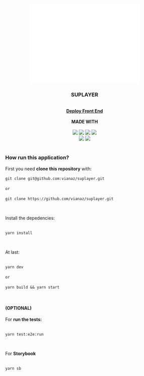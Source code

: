 <br />
<br />
<div align="center">
    <img src="./public/logo.svg" width="350px"/>
    <h3>SUPLAYER</h3>
    <br />
    <div align="center">
        <a href="https://suplayer.vercel.app/"><strong>Deploy Front End</strong></a>
    </div>
    <br />
    <strong>MADE WITH</strong>
    <br />
    <br />
    <div>
        <img src="https://img.shields.io/badge/Next-black?style=for-the-badge&logo=next.js&logoColor=white" />
        <img src="https://img.shields.io/badge/tailwindcss-%2338B2AC.svg?style=for-the-badge&logo=tailwind-css&logoColor=white" />
        <img src="https://img.shields.io/badge/TypeScript-007ACC?style=for-the-badge&logo=typescript&logoColor=white" />
        <img src="https://img.shields.io/badge/ESLint-4B3263?style=for-the-badge&logo=eslint&logoColor=white" />
    </div>
    <div>
        <img src="https://img.shields.io/badge/github%20actions-%232671E5.svg?style=for-the-badge&logo=githubactions&logoColor=white" />
        <img src="https://img.shields.io/badge/prettier-1A2C34?style=for-the-badge&logo=prettier&logoColor=F7BA3E" />
    </div>
</div>

<br>

### How run this application?

First you need **clone this repository** with:

```console
git clone git@github.com:vianaz/suplayer.git

or

git clone https://github.com/vianaz/suplayer.git
```

<br />

Install the depedencies:

```console

yarn install

```
<br />

At last:
```console

yarn dev

or

yarn build && yarn start

```
<br />

#### **(OPTIONAL)**
For **run the tests:**
```console

yarn test:e2e:run

```
<br />

For **Storybook**
```console

yarn sb

```

